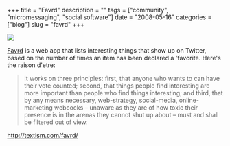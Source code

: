 +++
title = "Favrd"
description = ""
tags = ["community", "micromessaging", "social software"]
date = "2008-05-16"
categories = ["blog"]
slug = "favrd"
+++



  <div class="notebook-screenshot"><a href="http://textism.com/favrd/"><img src="//konigi.com/media/bluga/wt482dbcc345c08.jpg"/></a></div><p><a href="http://textism.com/favrd/">Favrd</a> is a web app that lists interesting things that show up on Twitter, based on the number of times an item has been declared a 'favorite. Here's the raison d'etre:</p>
<blockquote><p>It works on three principles: first, that anyone who wants to can have their vote counted; second, that things people find interesting are more important than people who find things interesting; and third, that by any means necessary, web-strategy, social-media, online-marketing webcocks – unaware as they are of how toxic their presence is in the arenas they cannot shut up about – must and shall be filtered out of view.</p></blockquote>
    
  <a href="http://textism.com/favrd/">http://textism.com/favrd/</a>
